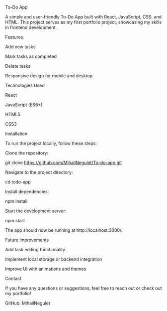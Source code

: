 To-Do App

A simple and user-friendly To-Do App built with React, JavaScript, CSS, and HTML. This project serves as my first portfolio project, showcasing my skills in frontend development.

Features

Add new tasks

Mark tasks as completed

Delete tasks

Responsive design for mobile and desktop

Technologies Used

React

JavaScript (ES6+)

HTML5

CSS3

Installation

To run the project locally, follow these steps:

Clone the repository:

git clone https://github.com/MihailNegulet/To-do-app.git

Navigate to the project directory:

cd todo-app

Install dependencies:

npm install

Start the development server:

npm start

The app should now be running at http://localhost:3000/.

Future Improvements

Add task editing functionality

Implement local storage or backend integration

Improve UI with animations and themes

Contact

If you have any questions or suggestions, feel free to reach out or check out my portfolio!

GitHub: MihailNegulet
